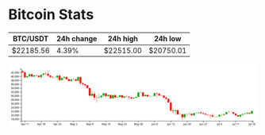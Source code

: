 # Bitcoin Stats

BTC/USDT|24h change|24h high|24h low|
|---|---|---|---|
|$22185.56|4.39%|$22515.00|$20750.01|

<img src="./chart.svg">
